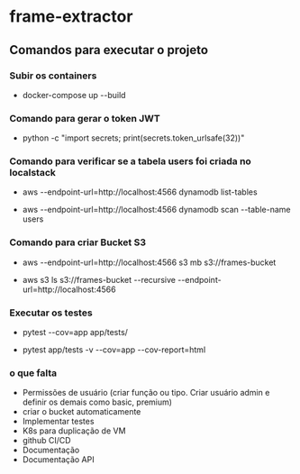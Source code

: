 # frame-extractor

## Comandos para executar o projeto

### Subir os containers

* docker-compose up --build


### Comando para gerar o token JWT

* python -c "import secrets; print(secrets.token_urlsafe(32))"


### Comando para verificar se a tabela users foi criada no localstack

* aws --endpoint-url=http://localhost:4566 dynamodb list-tables

* aws --endpoint-url=http://localhost:4566 dynamodb scan --table-name users


### Comando para criar Bucket S3

* aws --endpoint-url=http://localhost:4566 s3 mb s3://frames-bucket

* aws s3 ls s3://frames-bucket --recursive --endpoint-url=http://localhost:4566


### Executar os testes

* pytest --cov=app app/tests/

* pytest app/tests -v --cov=app --cov-report=html


### o que falta
* Permissões de usuário (criar função ou tipo. Criar usuário admin e definir os demais como basic, premium)
* criar o bucket automaticamente
* Implementar testes
* K8s para duplicação de VM
* github CI/CD
* Documentação
* Documentação API